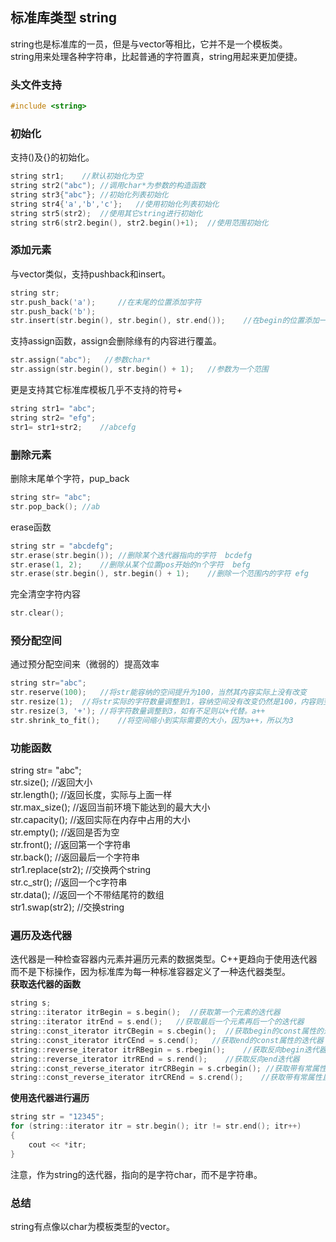 ## 标准库类型 string
string也是标准库的一员，但是与vector等相比，它并不是一个模板类。   
string用来处理各种字符串，比起普通的字符置真，string用起来更加便捷。   
### 头文件支持
```c
#include <string>   
```    
### 初始化
支持()及{}的初始化。   
```c
string str1; 	//默认初始化为空  
string str2("abc");	//调用char*为参数的构造函数   
string str3{"abc"};	//初始化列表初始化   
string str4{'a','b','c'};	//使用初始化列表初始化   
string str5(str2);	//使用其它string进行初始化   
string str6(str2.begin(), str2.begin()+1);	//使用范围初始化   
```   
### 添加元素
与vector类似，支持pushback和insert。   
```c
string str;   
str.push_back('a');		//在末尾的位置添加字符    
str.push_back('b');   
str.insert(str.begin(), str.begin(), str.end());	//在begin的位置添加一个范围的元素
```  
支持assign函数，assign会删除缘有的内容进行覆盖。   
```c
str.assign("abc");   //参数char*   
str.assign(str.begin(), str.begin() + 1);	//参数为一个范围   
```
更是支持其它标准库模板几乎不支持的符号+    
```c
string str1= "abc";   
string str2= "efg";   
str1= str1+str2;	//abcefg    
```
### 删除元素
删除末尾单个字符，pup_back   
```c
string str= "abc";   
str.pop_back();	//ab    
```    
erase函数   
```c   
string str = "abcdefg";    
str.erase(str.begin());	//删除某个迭代器指向的字符  bcdefg     
str.erase(1, 2);	//删除从某个位置pos开始的n个字符  befg     
str.erase(str.begin(), str.begin() + 1);	//删除一个范围内的字符 efg    
```  
完全清空字符内容   
```c
str.clear();   
```   
### 预分配空间
通过预分配空间来（微弱的）提高效率   
```c
string str="abc";   
str.reserve(100);	//将str能容纳的空间提升为100，当然其内容实际上没有改变    
str.resize(1);	//将str实际的字符数量调整到1，容纳空间没有改变仍然是100，内容则变为a   
str.resize(3, '+');	//将字符数量调整到3，如有不足则以+代替。a++    
str.shrink_to_fit();	//将空间缩小到实际需要的大小，因为a++，所以为3   
```    
### 功能函数  
string str= "abc";  
str.size();	//返回大小   
str.length();	//返回长度，实际与上面一样   
str.max_size();	//返回当前环境下能达到的最大大小   
str.capacity();	//返回实际在内存中占用的大小   
str.empty();	//返回是否为空   
str.front();	//返回第一个字符串   
str.back();	//返回最后一个字符串   
str1.replace(str2);	//交换两个string  
str.c_str();	//返回一个c字符串   
str.data();	//返回一个不带结尾符的数组   
str1.swap(str2);	//交换string   
### 遍历及迭代器   
迭代器是一种检查容器内元素并遍历元素的数据类型。C++更趋向于使用迭代器而不是下标操作，因为标准库为每一种标准容器定义了一种迭代器类型。   
**获取迭代器的函数**   
```c
string s;
string::iterator itrBegin = s.begin();  //获取第一个元素的迭代器   
string::iterator itrEnd = s.end();   //获取最后一个元素再后一个的迭代器   
string::const_iterator itrCBegin = s.cbegin();  //获取begin的const属性的迭代器   
string::const_iterator itrCEnd = s.cend();   //获取end的const属性的迭代器   
string::reverse_iterator itrRBegin = s.rbegin();	//获取反向begin迭代器   
string::reverse_iterator itrREnd = s.rend();	//获取反向end迭代器    
string::const_reverse_iterator itrCRBegin = s.crbegin(); //获取带有常属性且反向的begin迭代器    
string::const_reverse_iterator itrCREnd = s.crend();	//获取带有常属性且反向的end迭代器   
```  
**使用迭代器进行遍历**  
```c   
string str = "12345";   
for (string::iterator itr = str.begin(); itr != str.end(); itr++)   
{  
	cout << *itr;   
}   
```   
注意，作为string的迭代器，指向的是字符char，而不是字符串。   
### 总结
string有点像以char为模板类型的vector。   